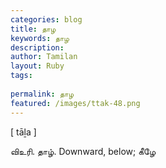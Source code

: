 ```yaml
---
categories: blog
title: தாழ
keywords: தாழ
description: 
author: Tamilan
layout: Ruby
tags: 
 
permalink: தாழ
featured: /images/ttak-48.png
---
```

  
[ tāḻa ]  
  
விஉரி. தாழ். Downward, below; கீழே